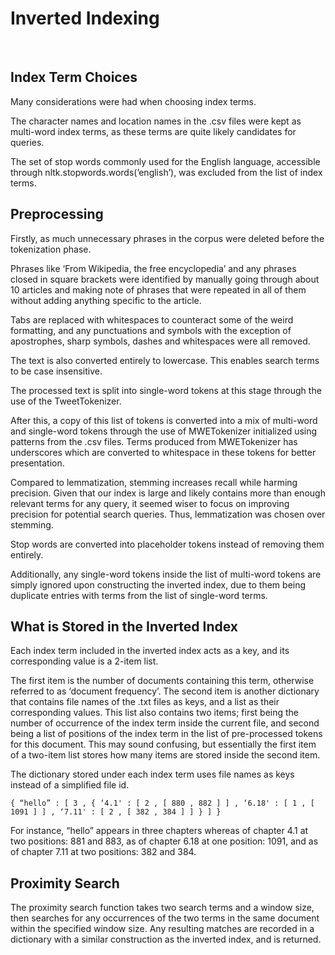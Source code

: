# Inverted Indexing

</br>

## Index Term Choices

Many considerations were had when choosing index terms.

The character names and location names in the .csv files were kept as multi-word index terms, as these terms are quite likely candidates for queries.

The set of stop words commonly used for the English language, accessible through nltk.stopwords.words(’english’), was excluded from the list of index terms.

## Preprocessing

Firstly, as much unnecessary phrases in the corpus were deleted before the tokenization phase.

Phrases like ‘From Wikipedia, the free encyclopedia’ and any phrases closed in square brackets were identified by manually going through about 10 articles and making note of phrases that were repeated in all of them without adding anything specific to the article.

Tabs are replaced with whitespaces to counteract some of the weird formatting, and any punctuations and symbols with the exception of apostrophes, sharp symbols, dashes and whitespaces were all removed.

The text is also converted entirely to lowercase. This enables search terms to be case insensitive.

The processed text is split into single-word tokens at this stage through the use of the TweetTokenizer.

After this, a copy of this list of tokens is converted into a mix of multi-word and single-word tokens through the use of MWETokenizer initialized using patterns from the .csv files. Terms produced from MWETokenizer has underscores which are converted to whitespace in these tokens for better presentation.

Compared to lemmatization, stemming increases recall while harming precision. Given that our index is large and likely contains more than enough relevant terms for any query, it seemed wiser to focus on improving precision for potential search queries. Thus, lemmatization was chosen over stemming.

Stop words are converted into placeholder tokens instead of removing them entirely.

Additionally, any single-word tokens inside the list of multi-word tokens are simply ignored upon constructing the inverted index, due to them being duplicate entries with terms from the list of single-word terms.

## What is Stored in the Inverted Index

Each index term included in the inverted index acts as a key, and its corresponding value is a 2-item list.

The first item is the number of documents containing this term, otherwise referred to as ‘document frequency’. The second item is another dictionary that contains file names of the .txt files as keys, and a list as their corresponding values. This list also contains two items; first being the number of occurrence of the index term inside the current file, and second being a list of positions of the index term in the list of pre-processed tokens for this document. This may sound confusing, but essentially the first item of a two-item list stores how many items are stored inside the second item.

The dictionary stored under each index term uses file names as keys instead of a simplified file id.

```
{ “hello” : [ 3 , { ‘4.1' : [ 2 , [ 880 , 882 ] ] , ‘6.18' : [ 1 , [ 1091 ] ] , ‘7.11' : [ 2 , [ 382 , 384 ] ] } ] }
```

For instance, “hello” appears in three chapters whereas of chapter 4.1 at two positions: 881 and 883, as of chapter 6.18 at one position: 1091, and as of chapter 7.11 at two positions: 382 and 384.



## Proximity Search

The proximity search function takes two search terms and a window size, then searches for any occurrences of the two terms in the same document within the specified window size. Any resulting matches are recorded in a dictionary with a similar construction as the inverted index, and is returned.
